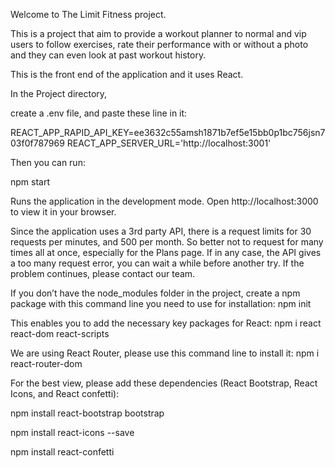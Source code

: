 Welcome to The Limit Fitness project.

This is a project that aim to provide a workout planner to normal and vip users to follow exercises, rate their performance with or without a photo and they can even look at past workout history.

This is the front end of the application and it uses React.

In the Project directory,

create a .env file, and paste these line in it:

REACT_APP_RAPID_API_KEY=ee3632c55amsh1871b7ef5e15bb0p1bc756jsn703f0f787969
REACT_APP_SERVER_URL='http://localhost:3001'

Then you can run:

npm start

Runs the application in the development mode.
Open http://localhost:3000 to view it in your browser.

Since the application uses a 3rd party API, there is a request limits for 30 requests per minutes, and 500 per month. So better not to request for many times all at once, especially for the Plans page. If in any case, the API gives a too many request error, you can wait a while before another try. If the problem continues, please contact our team.

If you don’t have the node_modules folder in the project, create a npm package with this command line you need to use for installation:
npm init

This enables you to add the necessary key packages for React:
npm i react react-dom react-scripts

We are using React Router, please use this command line to install it:
npm i react-router-dom

For the best view, please add these dependencies (React Bootstrap, React Icons, and React confetti):

npm install react-bootstrap bootstrap

npm install react-icons --save

npm install react-confetti

